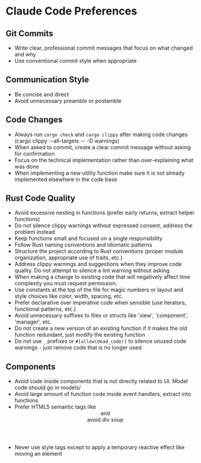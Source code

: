 # Claude Code Preferences

## Git Commits

- Write clear, professional commit messages that focus on what changed and why
- Use conventional commit style when appropriate

## Communication Style

- Be concise and direct
- Avoid unnecessary preamble or postamble

## Code Changes

- Always run `cargo check` and `cargo clippy` after making code changes (cargo clippy --all-targets -- -D warnings)
- When asked to commit, create a clear commit message without asking for confirmation
- Focus on the technical implementation rather than over-explaining what was done
- When implementing a new utility function make sure it is not already implemented elsewhere in the code base

## Rust Code Quality

- Avoid excessive nesting in functions (prefer early returns, extract helper functions)
- Do not silence clippy warnings without expressed consent, address the problem instead
- Keep functions small and focused on a single responsibility
- Follow Rust naming conventions and idiomatic patterns
- Structure the project according to Rust conventions (proper module organization, appropriate use of traits, etc.)
- Address clippy warnings and suggestions when they improve code quality. Do not attempt to silence a lint warning without asking.
- When making a change to existing code that will negatively affect time complexity you must request permission.
- Use constants at the top of the file for magic numbers or layout and style choices like color, width, spacing, etc.
- Prefer declarative over imperative code when sensible (use iterators, functional patterns, etc.)
- Avoid unnecessary suffixes to files or structs like 'view', 'component', 'manager', etc.
- Do not create a new version of an existing function if it makes the old function redundant, just modify the existing function
- Do not use `_` prefixes or `#[allow(dead_code)]` to silence unused code warnings - just remove code that is no longer used

## Components
- Avoid code inside components that is not directly related to UI. Model code should go in models/
- Avoid large amount of function code inside event handlers, extract into functions
- Prefer HTML5 semantic tags like <header> and <section> avoid div soup
- Never use style tags except to apply a temporary reactive effect like moving an element

